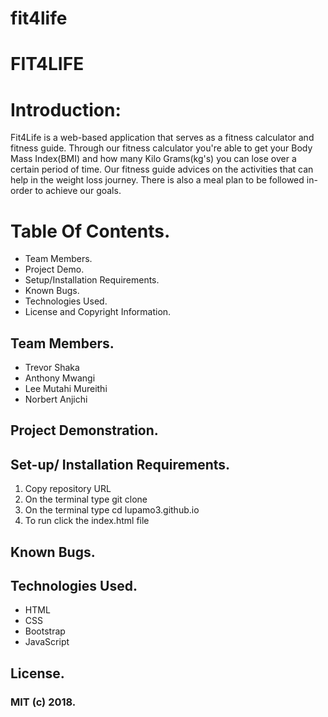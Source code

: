# fit4life


#                                                FIT4LIFE
 
 # Introduction: 
 Fit4Life is a web-based application that serves as a fitness calculator and fitness guide. Through our fitness calculator you're able to get your Body Mass Index(BMI) and how many Kilo Grams(kg's) you can lose over a certain period of time. Our fitness guide advices on the activities that can help in the weight loss journey. There is also a meal plan to be followed in-order to achieve our goals. 

 
# Table Of Contents.
* Team Members.
* Project Demo.
* Setup/Installation Requirements.
* Known Bugs.
* Technologies Used.
* License and Copyright Information. 


## Team Members.
* Trevor Shaka 
* Anthony Mwangi
* Lee Mutahi Mureithi
* Norbert Anjichi

## Project Demonstration. 



## Set-up/ Installation Requirements. 
1. Copy repository URL
2. On the terminal type git clone <URL>
3. On the terminal type cd lupamo3.github.io
4. To run click the index.html file
  
  ## Known Bugs. 
  
  ## Technologies Used.
  * HTML
  * CSS
  * Bootstrap
  * JavaScript
  
  ## License.
  ### MIT (c) 2018. 


